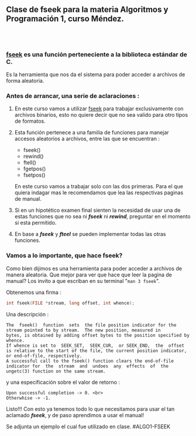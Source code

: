 ## Clase de **fseek** para la materia Algoritmos y Programación 1, curso Méndez.
<br>
<br>

### [fseek](https://man7.org/linux/man-pages/man3/fseek.3.html) es una función perteneciente a la biblioteca estándar de C.
Es la herramienta que nos da el sistema para poder acceder a archivos de forma aleatoria.
### Antes de arrancar, una serie de aclaraciones : 
1. En este curso vamos a utilizar [fseek](https://man7.org/linux/man-pages/man3/fseek.3.html) para trabajar exclusivamente con archivos binarios, esto no quiere decir que no sea valido para otro tipos de formatos.
2. Esta función pertenece a una familia de funciones para manejar accesos aleatorios a archivos, entre las que se encuentran  :  
    * fseek()
    * rewind()
    * ftell()
    * fgetpos()
    * fsetpos()

    En este curso vamos a trabajar solo con las dos primeras. Para el que quiera indagar mas le recomendamos que lea las respectivas paginas de manual.
3. Si en un hipotético examen final sienten la necesidad de usar una de estas funciones que no sea ni ***fseek*** ni ***rewind***, preguntar en el momento si esta permitido.
4. En base a ***fseek*** y ***fteel*** se pueden implementar todas las otras funciones. 


### Vamos a lo importante, que hace fseek? 

Como bien dijimos es una herramienta para poder acceder a archivos de manera aleatoria. Que mejor para ver que hace que leer la pagina de manual? Los invito a que escriban en su terminal  "`man 3 fseek`".

Obtenemos una firma : 

 ```c
 int fseek(FILE *stream, long offset, int whence);
```

Una descripción :

```
The  fseek()  function  sets  the file position indicator for the stream pointed to by stream.  The new position, measured in
bytes, is obtained by adding offset bytes to the position specified by whence.  
If whence is set to  SEEK_SET,  SEEK_CUR,  or SEEK_END,  the  offset is relative to the start of the file, the current position indicator, or end-of-file, respectively.
A successful call to the fseek() function clears the end-of-file indicator for  the  stream  and  undoes  any  effects  of  the ungetc(3) function on the same stream.
```

y una especificación sobre el valor de retorno : 
```
Upon successful completion -> 0. <br>
Otherwhise -> -1.
```

Listo!!! Con esto ya tenemos todo lo que necesitamos para usar el tan aclamado ***fseek***, y de paso aprendimos a usar el manual!

Se adjunta un ejemplo el cual fue utilizado en clase. #ALGO1-FSEEK
